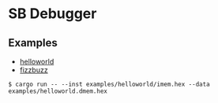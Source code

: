 # SB Debugger

## Examples

- [helloworld](examples/helloworld)
- [fizzbuzz](examples/fizzbuzz/)

```
$ cargo run -- --inst examples/helloworld/imem.hex --data examples/helloworld.dmem.hex
```
